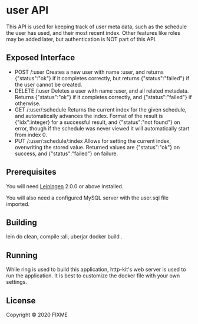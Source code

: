 # user API

This API is used for keeping track of user meta data, such as the schedule the
user has used, and their most recent index. Other features like roles may be
added later, but authentication is NOT part of this API.

## Exposed Interface

- POST /:user
  Creates a new user with name :user, and returns {"status":"ok"} if it completes
  correctly, but returns {"status":"failed"} if the user cannot be created.
- DELETE /:user
  Deletes a user with name :user, and all related metadata. Returns {"status":"ok"}
  if it completes correctly, and {"status":"failed"} if otherwise.
- GET /:user/:schedule
  Returns the current index for the given schedule, and automatically advances
  the index. Format of the result is {"idx":integer} for a successful result,
  and {"status":"not found"} on error, though if the schedule was never viewed
  it will automatically start from index 0.
- PUT /:user/:schedule/:index
  Allows for setting the current index, overwriting the stored value. Returned
  values are {"status":"ok"} on success, and {"status":"failed"} on failure.

## Prerequisites

You will need [Leiningen][] 2.0.0 or above installed.

[leiningen]: https://github.com/technomancy/leiningen

You will also need a configured MySQL server with the user.sql file imported.

## Building

lein do clean, compile :all, uberjar
docker build .

## Running

While ring is used to build this application, http-kit's web server is used to
run the application. It is best to customize the docker file with your own
settings.

## License

Copyright © 2020 FIXME
